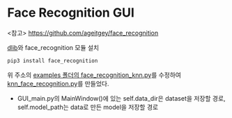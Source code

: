 # Face Recognition GUI

<참고> https://github.com/ageitgey/face_recognition

[dlib](https://gist.github.com/ageitgey/629d75c1baac34dfa5ca2a1928a7aeaf)와 face_recognition 모듈 설치
```bash
pip3 install face_recognition
```
위 주소의 [examples 폴더의 face_recognition_knn.py](https://github.com/ageitgey/face_recognition/blob/master/examples/face_recognition_knn.py)를 수정하여
[knn_face_recognition.py](https://github.com/jjeongvely/face_detection_GUI/blob/master/knn_face_recognition.py)를 만들었다.

- GUI_main.py의 MainWindow()에 있는 self.data_dir은 dataset을 저장할 경로, self.model_path는 data로 만든 model을 저장할 경로
